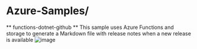 # Azure-Samples/
** functions-dotnet-github **
This sample uses Azure Functions and storage to generate a Markdown file with release notes when a new release is available
![image](https://github.com/EAZYLINK/ingryd-exercise/assets/83819099/0d1bf6fe-23a4-4c6f-829c-7ec9682e635a)
